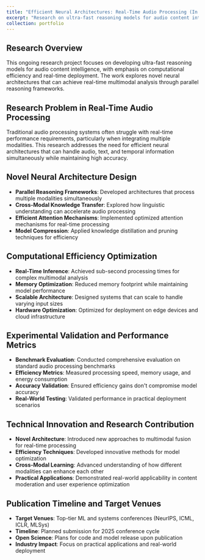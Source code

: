 ```yaml
---
title: "Efficient Neural Architectures: Real-Time Audio Processing (In Progress)"
excerpt: "Research on ultra-fast reasoning models for audio content intelligence, focusing on computational efficiency and real-time deployment in multimodal AI systems."
collection: portfolio
---
```


## Research Overview

This ongoing research project focuses on developing ultra-fast reasoning models for audio content intelligence, with emphasis on computational efficiency and real-time deployment. The work explores novel neural architectures that can achieve real-time multimodal analysis through parallel reasoning frameworks.

## Research Problem in Real-Time Audio Processing

Traditional audio processing systems often struggle with real-time performance requirements, particularly when integrating multiple modalities. This research addresses the need for efficient neural architectures that can handle audio, text, and temporal information simultaneously while maintaining high accuracy.

## Novel Neural Architecture Design

- **Parallel Reasoning Frameworks**: Developed architectures that process multiple modalities simultaneously
- **Cross-Modal Knowledge Transfer**: Explored how linguistic understanding can accelerate audio processing
- **Efficient Attention Mechanisms**: Implemented optimized attention mechanisms for real-time processing
- **Model Compression**: Applied knowledge distillation and pruning techniques for efficiency

## Computational Efficiency Optimization

- **Real-Time Inference**: Achieved sub-second processing times for complex multimodal analysis
- **Memory Optimization**: Reduced memory footprint while maintaining model performance
- **Scalable Architecture**: Designed systems that can scale to handle varying input sizes
- **Hardware Optimization**: Optimized for deployment on edge devices and cloud infrastructure

## Experimental Validation and Performance Metrics

- **Benchmark Evaluation**: Conducted comprehensive evaluation on standard audio processing benchmarks
- **Efficiency Metrics**: Measured processing speed, memory usage, and energy consumption
- **Accuracy Validation**: Ensured efficiency gains don't compromise model accuracy
- **Real-World Testing**: Validated performance in practical deployment scenarios

## Technical Innovation and Research Contribution

- **Novel Architecture**: Introduced new approaches to multimodal fusion for real-time processing
- **Efficiency Techniques**: Developed innovative methods for model optimization
- **Cross-Modal Learning**: Advanced understanding of how different modalities can enhance each other
- **Practical Applications**: Demonstrated real-world applicability in content moderation and user experience optimization

## Publication Timeline and Target Venues

- **Target Venues**: Top-tier ML and systems conferences (NeurIPS, ICML, ICLR, MLSys)
- **Timeline**: Planned submission for 2025 conference cycle
- **Open Science**: Plans for code and model release upon publication
- **Industry Impact**: Focus on practical applications and real-world deployment
